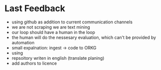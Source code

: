 # Last Feedback
- using github as addition to current communication channels
- we are not scraping we are text mining
- our loop should have a human in the loop
- the human will do the nessesary evaluation, which can't be provided by automation
- small expalnation: ingest -> code to ORKG
- using 
- repsoitory writen in english (translate planing)
- add authors to licence 




